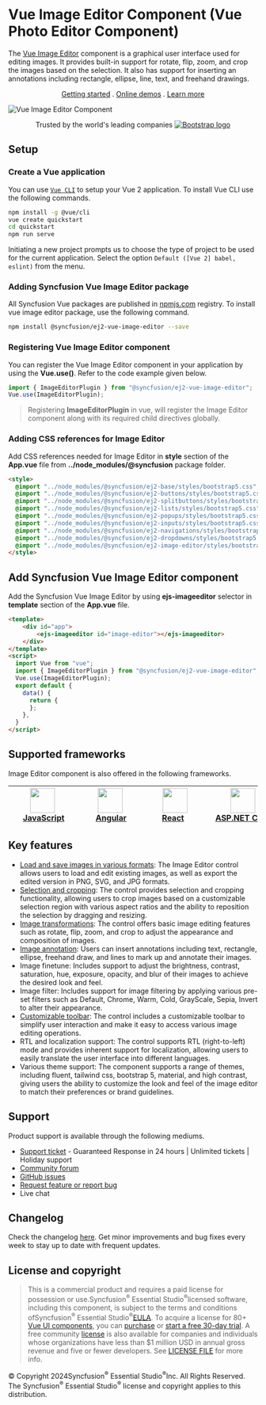 # Vue Image Editor Component (Vue Photo Editor Component)

The [Vue Image Editor](https://www.syncfusion.com/vue-components/vue-image-editor?utm_source=npm&utm_medium=listing&utm_campaign=vue-imageeditor-npm) component is a graphical user interface used for editing images. It provides built-in support for rotate, flip, zoom, and crop the images based on the selection. It also has support for inserting an annotations including rectangle, ellipse, line, text, and freehand drawings.

<p align="center">
    <a href="https://ej2.syncfusion.com/vue/documentation/image-editor/getting-started/?utm_source=npm&utm_medium=listing&utm_campaign=vue-imageeditor-npm">Getting started</a> . 
    <a href="https://ej2.syncfusion.com/vue/demos/?utm_source=npm&utm_medium=listing&utm_campaign=vue-imageeditor-npm#/bootstrap5/image-editor/default">Online demos</a> . 
    <a href="https://www.syncfusion.com/vue-components/vue-image-editor?utm_source=npm&utm_medium=listing&utm_campaign=vue-imageeditor-npm">Learn more</a>
</p>

![Vue Image Editor Component](https://raw.githubusercontent.com/SyncfusionExamples/nuget-img/master/vue/vue-image-editor.gif)

<p align="center">
Trusted by the world's leading companies
  <a href="https://www.syncfusion.com">
    <img src="https://raw.githubusercontent.com/SyncfusionExamples/nuget-img/master/syncfusion/syncfusion-trusted-companies.webp" alt="Bootstrap logo">
  </a>
</p>

## Setup

### Create a Vue application

You can use [`Vue CLI`](https://github.com/vuejs/vue-cli) to setup your Vue 2 application. To install Vue CLI use the following commands.

```bash
npm install -g @vue/cli
vue create quickstart
cd quickstart
npm run serve
```
Initiating a new project prompts us to choose the type of project to be used for the current application. Select the option `Default ([Vue 2] babel, eslint)` from the menu.

### Adding Syncfusion Vue Image Editor package

All Syncfusion Vue packages are published in [npmjs.com](https://www.npmjs.com/~syncfusionorg) registry. To install vue image editor package, use the following command.

```bash
npm install @syncfusion/ej2-vue-image-editor --save
```

### Registering Vue Image Editor component

You can register the Vue Image Editor component in your application by using the **Vue.use()**. Refer to the code example given below.

```typescript
import { ImageEditorPlugin } from "@syncfusion/ej2-vue-image-editor";
Vue.use(ImageEditorPlugin);
```

> Registering **ImageEditorPlugin** in vue, will register the Image Editor component along with its required child directives globally.

### Adding CSS references for Image Editor

Add CSS references needed for Image Editor in **style** section of the **App.vue** file from **../node_modules/@syncfusion** package folder.

```html
<style>
  @import "../node_modules/@syncfusion/ej2-base/styles/bootstrap5.css";
  @import "../node_modules/@syncfusion/ej2-buttons/styles/bootstrap5.css";
  @import "../node_modules/@syncfusion/ej2-splitbuttons/styles/bootstrap5.css";
  @import "../node_modules/@syncfusion/ej2-lists/styles/bootstrap5.css";
  @import "../node_modules/@syncfusion/ej2-popups/styles/bootstrap5.css";
  @import "../node_modules/@syncfusion/ej2-inputs/styles/bootstrap5.css";
  @import "../node_modules/@syncfusion/ej2-navigations/styles/bootstrap5.css";
  @import "../node_modules/@syncfusion/ej2-dropdowns/styles/bootstrap5.css";
  @import "../node_modules/@syncfusion/ej2-image-editor/styles/bootstrap5.css";
</style>
```

## Add Syncfusion Vue Image Editor component

Add the Syncfusion Vue Image Editor by using **ejs-imageeditor** selector in **template** section of the **App.vue** file.

```html
<template>
    <div id="app">
        <ejs-imageeditor id="image-editor"></ejs-imageeditor>
    </div>
</template>
<script>
  import Vue from "vue";
  import { ImageEditorPlugin } from "@syncfusion/ej2-vue-image-editor";
  Vue.use(ImageEditorPlugin);
  export default {
    data() {
      return {
      };
    },
  }
</script>
```

## Supported frameworks

Image Editor component is also offered in the following frameworks.

| [<img src="https://ej2.syncfusion.com/github/images/js.svg" height="50" />](https://www.syncfusion.com/javascript-ui-controls?utm_medium=listing&utm_source=github)<br/>&nbsp;&nbsp;&nbsp;&nbsp;&nbsp;[JavaScript](https://www.syncfusion.com/javascript-ui-controls?utm_medium=listing&utm_source=github)&nbsp;&nbsp;&nbsp;&nbsp; | [<img src="https://ej2.syncfusion.com/github/images/angular-new.svg"  height="50" />](https://www.syncfusion.com/angular-components/?utm_medium=listing&utm_source=github)<br/>&nbsp;&nbsp;&nbsp;&nbsp;&nbsp;&nbsp;&nbsp;[Angular](https://www.syncfusion.com/angular-components/?utm_medium=listing&utm_source=github)&nbsp;&nbsp;&nbsp;&nbsp;&nbsp;&nbsp; | [<img src="https://ej2.syncfusion.com/github/images/react.svg" height="50" />](https://www.syncfusion.com/react-ui-components?utm_medium=listing&utm_source=github)<br/>&nbsp;&nbsp;&nbsp;&nbsp;&nbsp;&nbsp;&nbsp;[React](https://www.syncfusion.com/react-ui-components?utm_medium=listing&utm_source=github)&nbsp;&nbsp;&nbsp;&nbsp;&nbsp;&nbsp;&nbsp;&nbsp;&nbsp; | [<img src="https://ej2.syncfusion.com/github/images/netcore.svg" height="50" />](https://www.syncfusion.com/aspnet-core-ui-controls?utm_medium=listing&utm_source=github)<br/>&nbsp;&nbsp;[ASP.NET&nbsp;Core](https://www.syncfusion.com/aspnet-core-ui-controls?utm_medium=listing&utm_source=github)&nbsp;&nbsp; | [<img src="https://ej2.syncfusion.com/github/images/netmvc.svg" height="50" />](https://www.syncfusion.com/aspnet-mvc-ui-controls?utm_medium=listing&utm_source=github)<br/>&nbsp;&nbsp;[ASP.NET&nbsp;MVC](https://www.syncfusion.com/aspnet-mvc-ui-controls?utm_medium=listing&utm_source=github)&nbsp;&nbsp; | 
| :-----: | :-----: | :-----: | :-----: | :-----: |

## Key features

* [Load and save images in various formats](https://ej2.syncfusion.com/vue/documentation/image-editor/open-save): The Image Editor control allows users to load and edit existing images, as well as export the edited version in PNG, SVG, and JPG formats.
* [Selection and cropping](https://ej2.syncfusion.com/documentation/vue/image-editor/selection-cropping): The control provides selection and cropping functionality, allowing users to crop images based on a customizable selection region with various aspect ratios and the ability to reposition the selection by dragging and resizing.
* [Image transformations](https://ej2.syncfusion.com/vue/documentation/image-editor/transform): The control offers basic image editing features such as rotate, flip, zoom, and crop to adjust the appearance and composition of images.
* [Image annotation](https://ej2.syncfusion.com/vue/documentation/image-editor/annotation): Users can insert annotations including text, rectangle, ellipse, freehand draw, and lines to mark up and annotate their images.
* Image finetune: Includes support to adjust the brightness, contrast, saturation, hue, exposure, opacity, and blur of their images to achieve the desired look and feel.
* Image filter: Includes support for image filtering by applying various pre-set filters such as Default, Chrome, Warm, Cold, GrayScale, Sepia, Invert to alter their appearance.
* [Customizable toolbar](https://ej2.syncfusion.com/vue/documentation/image-editor/toolbar/#custom-toolbar-items): The control includes a customizable toolbar to simplify user interaction and make it easy to access various image editing operations.
* RTL and localization support: The control supports RTL (right-to-left) mode and provides inherent support for localization, allowing users to easily translate the user interface into different languages.
* Various theme support: The component supports a range of themes, including fluent, tailwind css, bootstrap 5, material, and high contrast, giving users the ability to customize the look and feel of the image editor to match their preferences or brand guidelines.

## Support

Product support is available through the following mediums.

* [Support ticket](https://support.syncfusion.com/support/tickets/create) - Guaranteed Response in 24 hours | Unlimited tickets | Holiday support
* [Community forum](https://www.syncfusion.com/forums/vue?utm_source=npm&utm_medium=listing&utm_campaign=vue-imageeditor-npm)
* [GitHub issues](https://github.com/syncfusion/ej2-vue-ui-components/issues/new)
* [Request feature or report bug](https://www.syncfusion.com/feedback/vue?utm_source=npm&utm_medium=listing&utm_campaign=vue-imageeditor-npm)
* Live chat

## Changelog

Check the changelog [here](https://github.com/syncfusion/ej2-vue-ui-components/blob/master/components/imageeditor/CHANGELOG.md?utm_source=npm&utm_medium=listing&utm_campaign=vue-imageeditor-npm). Get minor improvements and bug fixes every week to stay up to date with frequent updates.

## License and copyright

> This is a commercial product and requires a paid license for possession or use.Syncfusion<sup>®</sup> Essential Studio<sup>®</sup>licensed software, including this component, is subject to the terms and conditions ofSyncfusion<sup>®</sup> Essential Studio<sup>®</sup>[EULA](https://www.syncfusion.com/eula/es/). To acquire a license for 80+ [Vue UI components](https://www.syncfusion.com/vue-components), you can [purchase](https://www.syncfusion.com/sales/products) or [start a free 30-day trial](https://www.syncfusion.com/account/manage-trials/start-trials).
> A free community [license](https://www.syncfusion.com/products/communitylicense) is also available for companies and individuals whose organizations have less than $1 million USD in annual gross revenue and five or fewer developers.
See [LICENSE FILE](https://github.com/syncfusion/ej2-vue-ui-components/blob/master/license?utm_source=npm&utm_medium=listing&utm_campaign=vue-imageeditor-npm) for more info.

&copy; Copyright 2024Syncfusion<sup>®</sup> Essential Studio<sup>®</sup>Inc. All Rights Reserved. The Syncfusion<sup>®</sup> Essential Studio<sup>®</sup> license and copyright applies to this distribution.